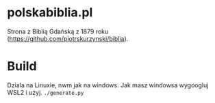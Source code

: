 # polskabiblia.pl

Strona z Biblią Gdańską z 1879 roku (<https://github.com/piotrskurzynski/biblia>).

# Build
Dziala na Linuxie, nwm jak na windows. Jak masz windowsa wygoogluj WSL2 i użyj.
```./generate.py```
